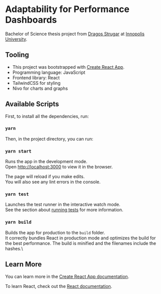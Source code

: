 # Adaptability for Performance Dashboards

Bachelor of Science thesis project from
[Dragos Strugar](https://github.com/d11r) at
[Innopolis University](https://innopolis.university/en/).

## Tooling

- This project was bootstrapped with
  [Create React App](https://github.com/facebook/create-react-app).
- Programming language: JavaScript
- Frontend library: React
- TailwindCSS for styling
- Nivo for charts and graphs

## Available Scripts

First, to install all the dependencies, run:

### `yarn`

Then, in the project directory, you can run:

### `yarn start`

Runs the app in the development mode.\
Open [http://localhost:3000](http://localhost:3000) to view it in the browser.

The page will reload if you make edits.\
You will also see any lint errors in the console.

### `yarn test`

Launches the test runner in the interactive watch mode.\
See the section about [running tests](https://facebook.github.io/create-react-app/docs/running-tests)
for more information.

### `yarn build`

Builds the app for production to the `build` folder.\
It correctly bundles React in production mode and optimizes the build for the best
performance. The build is minified and the filenames include the hashes.\

## Learn More

You can learn more in the
[Create React App documentation](https://facebook.github.io/create-react-app/docs/getting-started).

To learn React, check out the [React documentation](https://reactjs.org/).
